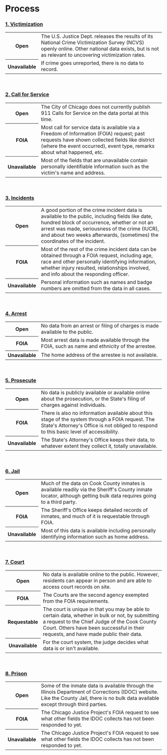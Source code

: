 # Process
### [1. Victimization    <i class="fa fa-1x fa-chevron-right"></i>](/victimization.html)
<table>
<tr>
    <th>Open</th>
    <td>The U.S. Justice Dept. releases the results of its National Crime Victimization Survey (NCVS) openly online. Other national data exists, but is not as relevant to uncovering victimization rates.</td>
</tr>
<tr>
    <th>Unavailable</th>
    <td>If crime goes unreported, there is no data to record.</td>
</tr>
</table>
<br>

### [2. Call for Service    <i class="fa fa-1x fa-chevron-right"></i>](/callforservice.html)
<table>
<tr>
    <th>Open</th>
    <td>The City of Chicago does not currently publish 911 Calls for Service on the data portal at this time.</td>
</tr>
<tr>
    <th>FOIA</th>
    <td>Most call for service data is available via a Freedom of Information (FOIA) request; past requests have shown collected fields like district (where the event occurred), event type, remarks about what happened, etc.</td>
</tr>
<tr>
    <th>Unavailable</th>
    <td>Most of the fields that are unavailable contain personally identifiable information such as the victim's name and address.</td>
</tr>
</table> 
<br> 

### [3. Incidents    <i class="fa fa-1x fa-chevron-right"></i>](/incidents.html)
<table>
<tr>
    <th>Open</th>
    <td>A good portion of the crime incident data is available to the public, including fields like date, hundred block of occurrence, whether or not an arrest was made, seriousness of the crime (IUCR), and about two weeks afterwards, (sometimes) the coordinates of the incident.</td>
</tr>
<tr>
    <th>FOIA</th>
    <td>Most of the rest of the crime incident data can be obtained through a FOIA request, including age, race and other personally identifying information, whether injury resulted, relationships involved, and info about the responding officer.</td>
</tr>
<tr>
    <th>Unavailable</th>
    <td>Personal information such as names and badge numbers are omitted from the data in all cases.</td>
</tr>
</table>
<br>

### [4. Arrest    <i class="fa fa-1x fa-chevron-right"></i>](/arrest.html)
<table>
<tr>
    <th>Open</th>
    <td>No data from an arrest or filing of charges is made available to the public.</td>
</tr>
<tr>
    <th>FOIA</th>
    <td>Most arrest data is made available through the FOIA, such as name and ethnicity of the arrestee.</td>
</tr>
<tr>
    <th>Unavailable</th>
    <td>The home address of the arrestee is not available.</td>
</tr>
</table> 
<br>

### [5. Prosecute    <i class="fa fa-1x fa-chevron-right"></i>](/prosecute.html)
<table>
<tr>
    <th>Open</th>
    <td>No data is publicly available or available online about the prosecution, or the State's filing of charges against individuals.</td>
</tr>
<tr>
    <th>FOIA</th>
    <td>There is also no information available about this stage of the system through a FOIA request. The State's Attorney's Office is not obliged to respond to this basic level of accessibility.</td>
</tr>
<tr>
    <th>Unavailable</th>
    <td>The State's Attorney's Office keeps their data, to whatever extent they collect it, totally unavailable. </td>
</tr>
</table> 
<br>

### [6. Jail    <i class="fa fa-1x fa-chevron-right"></i>](/jail.html)
<table>
<tr>
    <th>Open</th>
    <td>Much of the data on Cook County inmates is available readily via the Sheriff's County inmate locator, although getting bulk data requires going to a third party.</td>
</tr>
<tr>
    <th>FOIA</th>
    <td>The Sheriff's Office keeps detailed records of inmates, and much of it is requestable through FOIA.</td>
</tr>
<tr>
    <th>Unavailable</th>
    <td>Most of this data is available including personally identifying information such as home address.</td>
</tr>
</table>  
<br>

### [7. Court    <i class="fa fa-1x fa-chevron-right"></i>](/court.html)
<table>
<tr>
    <th>Open</th>
    <td>No data is available online to the public. However, residents can appear in person and are able to access court records on site.</td>
</tr>
<tr>
    <th>FOIA</th>
    <td>The Courts are the second agency exempted from the FOIA requirements.</td>
</tr>
<tr>
    <th>Requestable</th>
    <td>The court is unique in that you may be able to certain data, whether in bulk or not, by submitting a request to the Chief Judge of the Cook County Court. Others have been successful in their requests, and have made public their data.</td>
</tr>
<tr>
    <th>Unavailable</th>
    <td>For the court system, the judge decides what data is or isn't available.</td>
</tr>
</table>
<br>

### [8. Prison    <i class="fa fa-1x fa-chevron-right"></i>](/prison.html)
<table>
<tr>
    <th>Open</th>
    <td>Some of the inmate data is available through the Illinois Department of Corrections (IDOC) website. Like the County Jail, there is no bulk data available except through third parties.</td>
</tr>
<tr>
    <th>FOIA</th>
    <td>The Chicago Justice Project's FOIA request to see what other fields the IDOC collects has not been responded to yet.</td>
</tr>
<tr>
    <th>Unavailable</th>
    <td>The Chicago Justice Project's FOIA request to see what other fields the IDOC collects has not been responded to yet.</td>
</tr>
</table> 
